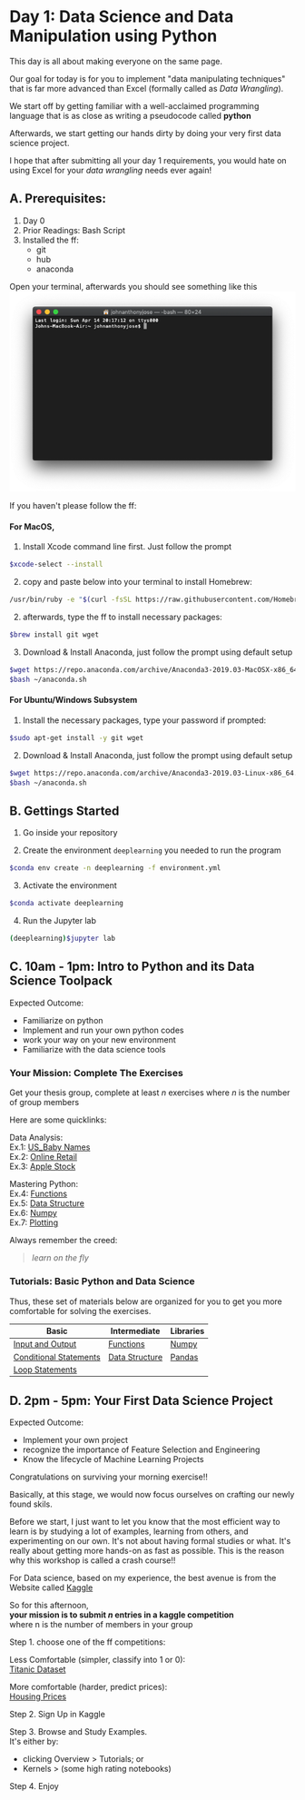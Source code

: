 # Day 1: Data Science and Data Manipulation using Python
This day is all about making everyone on the same page. 

Our goal for today is for you to implement "data manipulating techniques" that is far more advanced than Excel (formally called as *Data Wrangling*). 

We start off by getting familiar with a well-acclaimed programming language that is as close as writing a pseudocode called **python**

Afterwards, we start getting our hands dirty by doing your very first data science project.

I hope that after submitting all your day 1 requirements, you would hate on using Excel for your *data wrangling* needs ever again!

## A. Prerequisites:   
1. Day 0   
2. Prior Readings: Bash Script
3. Installed the ff:
    - git
    - hub
    - anaconda


Open your terminal, afterwards you should see something like this
![terminal-0](assets/terminal0.png)

If you haven't please follow the ff:

#### For MacOS, 
1. Install Xcode command line first. Just follow the prompt
```bash
$xcode-select --install
```
2. copy and paste below into your terminal to install Homebrew:
```bash
/usr/bin/ruby -e "$(curl -fsSL https://raw.githubusercontent.com/Homebrew/install/master/install)"
```
2. afterwards, type the ff to install necessary packages:
```bash
$brew install git wget
```
3. Download & Install Anaconda, just follow the prompt using default setup
```bash
$wget https://repo.anaconda.com/archive/Anaconda3-2019.03-MacOSX-x86_64.sh -O ~/anaconda.sh
$bash ~/anaconda.sh
```

#### For Ubuntu/Windows Subsystem
1. Install the necessary packages, type your password if prompted:
```bash
$sudo apt-get install -y git wget
```
2. Download & Install Anaconda, just follow the prompt using default setup
```bash
$wget https://repo.anaconda.com/archive/Anaconda3-2019.03-Linux-x86_64.sh -O ~/anaconda.sh
$bash ~/anaconda.sh
```
## B. Gettings Started

1. Go inside your repository 

2. Create the environment `deeplearning` you needed to run the program
```bash
$conda env create -n deeplearning -f environment.yml
```
3. Activate the environment
```bash
$conda activate deeplearning
```
4. Run the Jupyter lab
```bash
(deeplearning)$jupyter lab
```

## C. 10am - 1pm: Intro to Python and its Data Science Toolpack

Expected Outcome:   
- Familiarize on python   
- Implement and run your own python codes   
- work your way on your new environment   
- Familiarize with the data science tools   

### **Your Mission: Complete The Exercises**

Get your thesis group, complete at least *n* exercises where *n* is the number of group members

Here are some quicklinks: 

Data Analysis:   
Ex.1: [US_Baby Names](exercises/US_Baby_Names/Exercises.ipynb)   
Ex.2: [Online Retail](exercises/Online_Retail/Exercises.ipynb)    
Ex.3: [Apple Stock](exercises/Apple_Stock/Exercises.ipynb)   

Mastering Python:   
Ex.4: [Functions](exercises/Exercises_A.ipynb)   
Ex.5: [Data Structure](exercises/Exercises_B.ipynb)   
Ex.6: [Numpy](exercises/Exercises_C.ipynb)   
Ex.7: [Plotting](exercises/Exercises_D.ipynb)   

Always remember the creed:
> *learn on the fly*

### **Tutorials: Basic Python and Data Science**
Thus, these set of materials below are organized for you to get you more comfortable for solving the exercises.

| Basic                                                             | Intermediate                                         | Libraries                         |
| ----------------------------------------------------------------- | ---------------------------------------------------- | --------------------------------- |
| [Input and Output](basic/B1%20Input%20Output.ipynb)               | [Functions](basic/B4%20Functions.ipynb)              | [Numpy](basic/B6%20Numpy.ipynb)   |
| [Conditional Statements](basic/02%20Control%20statements.ipynb)   | [Data Structure](basic/B5%20Data%20structures.ipynb) | [Pandas](basic/B7%20Pandas.ipynb) |
| [Loop Statements](basic/B3%20Loop%20Statement.ipynb)              |                                                      |                                   |

## D. 2pm - 5pm: Your First Data Science Project
Expected Outcome:    
- Implement your own project    
- recognize the importance of Feature Selection and Engineering    
- Know the lifecycle of Machine Learning Projects   

Congratulations on surviving your morning exercise!!

Basically, at this stage, we would now focus ourselves on crafting our newly found skils.

Before we start, I just want to let you know that the most efficient way to learn is by studying a lot of examples, learning from others, and experimenting on our own. It's not about having formal studies or what. It's really about getting more hands-on as fast as possible. This is the reason why this workshop is called a crash course!!

For Data science, based on my experience, the best avenue is from the Website called [Kaggle](https://www.kaggle.com/)

So for this afternoon,    
**your mission is to submit *n* entries in a kaggle competition**    
where n is the number of members in your group

Step 1. choose one of the ff competitions:

Less Comfortable (simpler, classify into 1 or 0):    
[Titanic Dataset](https://www.kaggle.com/c/titanic)

More comfortable (harder, predict prices):   
[Housing Prices](https://www.kaggle.com/c/house-prices-advanced-regression-techniques)

Step 2. Sign Up in Kaggle

Step 3. Browse and Study Examples.   
It's either by:
-  clicking Overview > Tutorials; or
-  Kernels > (some high rating notebooks)

Step 4. Enjoy
